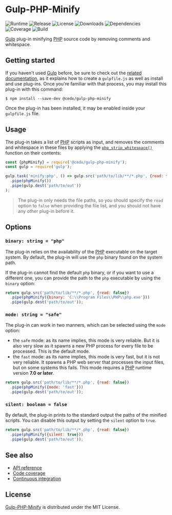 # Gulp-PHP-Minify
![Runtime](https://img.shields.io/badge/node-%3E%3D8.5-brightgreen.svg) ![Release](https://img.shields.io/npm/v/@cedx/gulp-php-minify.svg) ![License](https://img.shields.io/npm/l/@cedx/gulp-php-minify.svg) ![Downloads](https://img.shields.io/npm/dt/@cedx/gulp-php-minify.svg) ![Dependencies](https://david-dm.org/cedx/gulp-php-minify.svg) ![Coverage](https://coveralls.io/repos/github/cedx/gulp-php-minify/badge.svg) ![Build](https://travis-ci.org/cedx/gulp-php-minify.svg)

[Gulp](http://gulpjs.com) plug-in minifying [PHP](https://secure.php.net) source code by removing comments and whitespace.

## Getting started
If you haven't used [Gulp](http://gulpjs.com) before, be sure to check out the [related documentation](https://github.com/gulpjs/gulp/blob/master/docs/README.md), as it explains how to create a `gulpfile.js` as well as install and use plug-ins.
Once you're familiar with that process, you may install this plug-in with this command:

```shell
$ npm install --save-dev @cedx/gulp-php-minify
```

Once the plug-in has been installed, it may be enabled inside your `gulpfile.js` file.

## Usage
The plug-in takes a list of [PHP](https://secure.php.net) scripts as input, and removes the comments and whitespace in these files by applying the [`php_strip_whitespace()`](https://secure.php.net/manual/en/function.php-strip-whitespace.php) function on their contents:

```javascript
const {phpMinify} = require('@cedx/gulp-php-minify');
const gulp = require('gulp');

gulp.task('minify:php', () => gulp.src('path/to/lib/**/*.php', {read: false})
  .pipe(phpMinify())
  .pipe(gulp.dest('path/to/out'))
);
```

> The plug-in only needs the file paths, so you should specify the `read` option to `false` when providing the file list, and you should not have any other plug-in before it.

## Options

### `binary: string = "php"`
The plug-in relies on the availability of the [PHP](https://secure.php.net) executable on the target system. By default, the plug-in will use the `php` binary found on the system path.

If the plug-in cannot find the default `php` binary, or if you want to use a different one, you can provide the path to the `php` executable by using the `binary` option:

```javascript
return gulp.src('path/to/lib/**/*.php', {read: false})
  .pipe(phpMinify({binary: 'C:\\Program Files\\PHP\\php.exe'}))
  .pipe(gulp.dest('path/to/out'));
```

### `mode: string = "safe"`
The plug-in can work in two manners, which can be selected using the `mode` option:

- the `safe` mode: as its name implies, this mode is very reliable. But it is also very slow as it spawns a new PHP process for every file to be processed. This is the default mode.
- the `fast` mode: as its name implies, this mode is very fast, but it is not very reliable. It spawns a PHP web server that processes the input files, but on some systems this fails. This mode requires a [PHP](https://secure.php.net) runtime version **7.0 or later**.

```javascript
return gulp.src('path/to/lib/**/*.php', {read: false})
  .pipe(phpMinify({mode: 'fast'}))
  .pipe(gulp.dest('path/to/out'));
```

### `silent: boolean = false`
By default, the plug-in prints to the standard output the paths of the minified scripts. You can disable this output by setting the `silent` option to `true`.

```javascript
return gulp.src('path/to/lib/**/*.php', {read: false})
  .pipe(phpMinify({silent: true}))
  .pipe(gulp.dest('path/to/out'));
```

## See also
- [API reference](https://cedx.github.io/gulp-php-minify)
- [Code coverage](https://coveralls.io/github/cedx/gulp-php-minify)
- [Continuous integration](https://travis-ci.org/cedx/gulp-php-minify)

## License
[Gulp-PHP-Minify](https://github.com/cedx/gulp-php-minify) is distributed under the MIT License.
